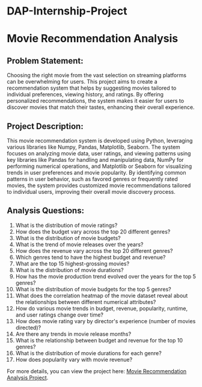# DAP-Internship-Project
<h1> Movie Recommendation Analysis </h1>

<h2> Problem Statement:</h2>
<p>Choosing the right movie from the vast selection on streaming platforms can be overwhelming for users. This project aims to create a recommendation system that helps by suggesting movies tailored to individual preferences, viewing history, and ratings. By offering personalized recommendations, the system makes it easier for users to discover movies that match their tastes, enhancing their overall experience.</p>

<h2> Project Description:</h2>
This movie recommendation system is developed using Python, leveraging various libraries like Numpy, Pandas, Matplotlib, Seaborn. The system focuses on analyzing movie data, user ratings, and viewing patterns using key libraries like Pandas for handling and manipulating data, NumPy for performing numerical operations, and Matplotlib or Seaborn for visualizing trends in user preferences and movie popularity. By identifying common patterns in user behavior, such as favored genres or frequently rated movies, the system provides customized movie recommendations tailored to individual users, improving their overall movie discovery process.

<h2>Analysis Questions: </h2>
    <ol>
        <li>What is the distribution of movie ratings?</li>
        <li>How does the budget vary across the top 20 different genres?</li>
        <li>What is the distribution of movie budgets?</li>
        <li>What is the trend of movie releases over the years?</li>
        <li>How does the revenue vary across the top 20 different genres?</li>
        <li>Which genres tend to have the highest budget and revenue?</li>
        <li>What are the top 15 highest-grossing movies?</li>
        <li>What is the distribution of movie durations?</li>
        <li>How has the movie production trend evolved over the years for the top 5 genres?</li>
        <li>What is the distribution of movie budgets for the top 5 genres?</li>
        <li>What does the correlation heatmap of the movie dataset reveal about the relationships between different numerical attributes?</li>
        <li>How do various movie trends in budget, revenue, popularity, runtime, and user ratings change over time?</li>
        <li>How does movie rating vary by director's experience (number of movies directed)?</li>
        <li>Are there any trends in movie release months?</li>
        <li>What is the relationship between budget and revenue for the top 10 genres?</li>
        <li>What is the distribution of movie durations for each genre?</li>
        <li>How does popularity vary with movie revenue?</li>
    </ol>

  <p>For more details, you can view the project here: <a href="https://github.com/ramya142003/DAP-Internship-Project/tree/main/Python%20Project" target="_blank">Movie Recommendation Analysis Project</a>.</p>
